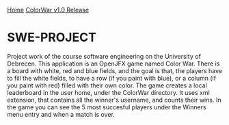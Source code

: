 [Home](https://notusedusername.github.io/SWE-PROJECT/)
[ColorWar v1.0 Release](https://github.com/notusedusername/SWE-PROJECT/releases/download/v1.0/ColorWar-1.0-SNAPSHOT.jar)

# SWE-PROJECT


Project work of the course software engineering on the University of Debrecen.
This application is an OpenJFX game named Color War. There is a board with white, red and blue fields, and the goal is that, the players have to fill the white fields, to have a row (if you paint with blue), or a column (if you paint with red) filled with their own color.
The game creates a local leaderboard in the user home, under the ColorWar directory. It uses xml extension, that contains all the winner's username, and counts their wins. In the game you can see the 5 most succesful players under the Winners menu entry and when a match is over.
